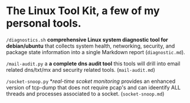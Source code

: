 # The Linux Tool Kit, a few of my personal tools.

`/diagnostics.sh` **comprehensive Linux system diagnostic tool for debian/ubuntu** that collects system health, networking, security, and package state information into a single Markdown report (`diagnostic.md`). 

`/mail-audit.py` a **a complete dns audit tool** this tools will drill into email related dns/txt/mx and security related tools. (`mail-audit.md`)

`/socket-snoop.py` **real-time scoket monitoring* provides an enhanced version of tcp-dump that does not require pcap's and can ideentify ALL threads and processes associated to a socket. (`socket-snoop.md`)
